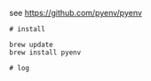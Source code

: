 see https://github.com/pyenv/pyenv

```
# install

brew update
brew install pyenv
```

```
# log
```
